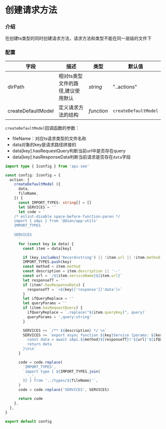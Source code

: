 # 创建请求方法

### 介绍

在创建ts类型的同时创建请求方法，请求方法和类型不能在同一层级的文件下

### 配置

| 字段               | 描述                 | 类型       | 默认值                                         |
| ------------------ | -------------------- | ---------- | ---------------------------------------------- |
| dirPath            | 相对ts类型文件的路径,建议使用默认   | _string_   | "..actions"      |
| createDefaultModel | 定义请求方法的结构   | _function_ | `createDefaultModel`                           |

`createDefaultModel`回调函数的参数：
- fileName：对应ts请求类型的文件名称
- data对象的key是请求路径拼接的
- data[key].hasRequestQuery判断当前url中是否存在query
- data[key].hasResponseData判断当前请求是否存在`data`字段

```ts
import type { Iconfig } from 'api-see'

const config: Iconfig = {
  action: {
    createDefaultModel ({
      data,
      fileName,
    }) {
      const IMPORT_TYPES: string[] = []
      let SERVICES = ''
      let code = `
    /* eslint-disable space-before-function-paren */
    import { zApi } from '@dian/app-utils'
    IMPORT_TYPES
    
    SERVICES
      `
      for (const key in data) {
        const item = data[key]

        if (key.includes('Record<string') || !item.url || !item.method) continue
        IMPORT_TYPES.push(key)
        const method = item.method
        const description = item.description || '--'
        const url = `/${item.serviceName}${item.url}`
        let responseTT = ''
        if (item?.hasResponseData) {
          responseTT = `<${key}['response']['data']>`
        }
        let ifQueryReplace = ''
        let queryParams = ''
        if (item.hasRequestQuery) {
          ifQueryReplace = `.replace("${item.queryKey}", query)`
          queryParams = ',query:string'
        }

        SERVICES += `/** ${description} */ \n`
        SERVICES += `export async function ${key}Service (params: ${key}['request'] ${queryParams}) {
          const data = await zApi.${method}${responseTT}('${url}'${ifQueryReplace}, ${item.method === 'get' ? '{ params }' : 'params'} )
          return data
        }\n\n`
      }

      code = code.replace(
        'IMPORT_TYPES',
        `import type { ${IMPORT_TYPES.join(
          ',',
        )} } from '../types/${fileName}'`,
      )
      code = code.replace('SERVICES', SERVICES)

      return code
    },
  },
}

export default config
```